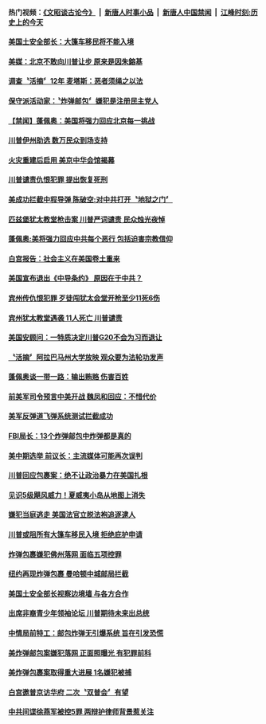 #### 热门视频：[《文昭谈古论今》](https://github.com/gfw-breaker/wenzhao/blob/master/README.md?t=10291158) &nbsp;|&nbsp; [新唐人时事小品](https://github.com/gfw-breaker/ntdtv-comedy/blob/master/README.md?t=10291158) &nbsp;|&nbsp; [新唐人中国禁闻](https://github.com/gfw-breaker/ntdtv-news/blob/master/README.md?t=10291158) &nbsp;|&nbsp; [江峰时刻:历史上的今天](https://github.com/gfw-breaker/today-in-history/blob/master/README.md?t=10291158) 

#### [美国土安全部长：大篷车移民将不能入境](../pages/news203/a1397152.md?t=10291158) 

#### [美媒：北京不敢向川普让步 原来是因朱鎔基](../pages/news203/a1397086.md?t=10291158) 

#### [调查〝活摘〞12年 麦塔斯：恶者须绳之以法](../pages/news203/a1397137.md?t=10291158) 

#### [保守派活动家：〝炸弹邮包〞嫌犯是注册民主党人](../pages/news203/a1397127.md?t=10291158) 

#### [【禁闻】蓬佩奥：美国将强力回应北京每一挑战](../pages/news203/a1397142.md?t=10291158) 

#### [川普伊州助选 数万民众到场支持](../pages/news203/a1397138.md?t=10291158) 

#### [火灾重建后启用  美京中华会馆揭幕](../pages/news203/a1397132.md?t=10291158) 

#### [川普谴责仇恨犯罪 提出恢复死刑](../pages/news203/a1397131.md?t=10291158) 

#### [美成功拦截中程导弹 陈破空:对中共打开〝地狱之门〞](../pages/news203/a1397120.md?t=10291158) 

#### [匹兹堡犹太教堂枪击案 川普严词谴责 民众烛光夜悼](../pages/news203/a1397115.md?t=10291158) 

#### [蓬佩奥:美将强力回应中共每个恶行 包括迫害宗教信仰](../pages/news203/a1397113.md?t=10291158) 

#### [白宫报告：社会主义在美国卷土重来](../pages/news203/a1397076.md?t=10291158) 

#### [美国宣布退出《中导条约》  原因在于中共？](../pages/news203/a1397073.md?t=10291158) 

#### [宾州传仇恨犯罪 歹徒闯犹太会堂开枪至少11死6伤](../pages/news203/a1397084.md?t=10291158) 

#### [宾州犹太教堂遇袭 11人死亡 川普谴责](../pages/news203/a1397069.md?t=10291158) 

#### [美国安顾问：一特质决定川普G20不会为习而退让](../pages/news203/a1397056.md?t=10291158) 

#### [〝活摘〞阿拉巴马州大学放映 观众要为法轮功发声](../pages/news203/a1397052.md?t=10291158) 

#### [蓬佩奥谈一带一路：输出贿赂  伤害百姓](../pages/news203/a1397040.md?t=10291158) 

#### [前美军司令预言中美开战 魏凤和回应：不惜代价](../pages/news203/a1396869.md?t=10291158) 

#### [美军反弹道飞弹系统测试拦截成功](../pages/news203/a1397028.md?t=10291158) 

#### [FBI局长：13个炸弹邮包中炸弹都是真的](../pages/news203/a1396997.md?t=10291158) 

#### [美中期选举 前议长：主流媒体可能再次误判](../pages/news203/a1396954.md?t=10291158) 

#### [川普回应包裹案：绝不让政治暴力在美国扎根](../pages/news203/a1396968.md?t=10291158) 

#### [见识5级飓风威力！夏威夷小岛从地图上消失](../pages/news203/a1396984.md?t=10291158) 

#### [嫌犯当庭逃走 美国法官立脱法袍追逐逮人](../pages/news203/a1396967.md?t=10291158) 

#### [川普或阻所有大篷车移民入境 拒绝庇护申请](../pages/news203/a1396987.md?t=10291158) 

#### [炸弹包裹嫌犯佛州落网 面临五项控罪](../pages/news203/a1396958.md?t=10291158) 

#### [纽约再现炸弹包裹 曼哈顿中城邮局拦截](../pages/news203/a1396957.md?t=10291158) 

#### [美国土安全部长视察边境墙 与各方合作](../pages/news203/a1396955.md?t=10291158) 

#### [出席非裔青少年领袖论坛 川普期待未来出总统](../pages/news203/a1396943.md?t=10291158) 

#### [中情局前特工：邮包炸弹无引爆系统 旨在引发恐慌](../pages/news203/a1396934.md?t=10291158) 

#### [美炸弹邮包案嫌犯落网 正面照曝光 有犯罪前科](../pages/news203/a1396925.md?t=10291158) 

#### [美炸弹包裹案取得重大进展 1名嫌犯被捕](../pages/news203/a1396918.md?t=10291158) 

#### [白宫邀普京访华府 二次〝双普会〞有望](../pages/news203/a1396913.md?t=10291158) 

#### [中共间谍徐燕军被控5罪 两辩护律师背景惹关注](../pages/news203/a1396912.md?t=10291158) 

